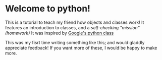# Welcome to python!
This is a tutorial to teach my friend how objects and classes work! It features an introduction to classes, and a *self-checking "mission" (homework)* It was inspired by [Google's python class](https://developers.google.com/edu/python/)

This was my fisrt time writing something like this; and would gladdly appreciate feedback! If you want more of these, I would be happy to make more.